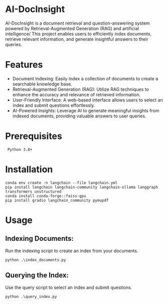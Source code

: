 # AI-DocInsight
AI-DocInsight is a document retrieval and question-answering system powered by Retrieval-Augmented Generation (RAG) and artificial intelligence/ This project enables users to efficiently index documents, retrieve relevant information, and generate insightful answers to their queries.

# Features 
- Document Indexing: Easily index a collection of documents to create a searchable knowledge base.
- Retrieval-Augmented Generation (RAG): Utilize RAG techniques to enhance the accuracy and relevance of retrieved information.
- User-Friendly Interface: A web-based interface allows users to select an index and submit questions effortlessly.
- AI-Powered Insights: Leverage AI to generate meaningful insights from indexed documents, providing valuable answers to user queries.

# Prerequisites 

     Python 3.8+

# Installation
```
conda env create -n langchain --file langchain.yml
pip install langchain langchain-community langchain-ollama langgraph transformers unstructured
conda install conda-forge::faiss-gpu
pip install gradio langchain_community pymupdf 
```

# Usage
## Indexing Documents:
Run the indexing script to create an index from your documents.
```
python .\index_documents.py
```

## Querying the Index:
Use the query script to select an index and submit questions.
```
python .\query_index.py
```
